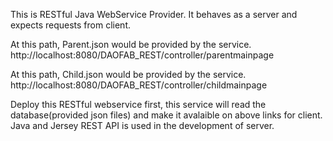 This is RESTful Java WebService Provider. It behaves as a server and expects requests from client.

At this path, Parent.json would be provided by the service. 
http://localhost:8080/DAOFAB_REST/controller/parentmainpage

At this path, Child.json would be provided by the service.
http://localhost:8080/DAOFAB_REST/controller/childmainpage

Deploy this RESTful webservice first, this service will read the database(provided json files) and make it avalaible on above links for client. Java and Jersey REST API is used in the development of server. 

